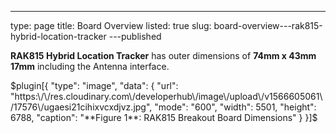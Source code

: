 ---
type: page
title: Board Overview
listed: true
slug: board-overview---rak815-hybrid-location-tracker
---published

**RAK815 Hybrid Location Tracker** has outer dimensions of **74mm x 43mm 17mm** including the Antenna interface.

$plugin[{
    "type": "image",
    "data": {
        "url": "https:\/\/res.cloudinary.com\/developerhub\/image\/upload\/v1566605061\/17576\/ugaesi21cihixvcxdjvz.jpg",
        "mode": "600",
        "width": 5501,
        "height": 6788,
        "caption": "**Figure 1**: RAK815 Breakout Board Dimensions"
    }
}]$

